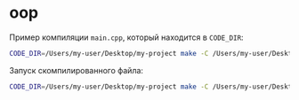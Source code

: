 # oop

Пример компиляции `main.cpp`, который находится в `CODE_DIR`:

```bash
CODE_DIR=/Users/my-user/Desktop/my-project make -C /Users/my-user/Desktop/oop/gcc compile-main
```

Запуск скомпилированного файла:

```bash
CODE_DIR=/Users/my-user/Desktop/my-project make -C /Users/my-user/Desktop/oop/gcc run-main
```
